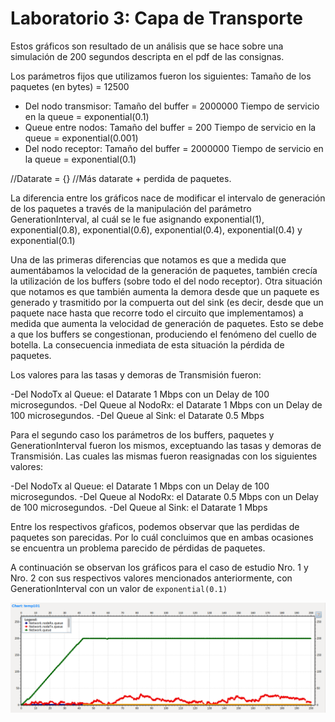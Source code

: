 # Laboratorio 3: Capa de Transporte

Estos gráficos son resultado de un análisis que se hace sobre una simulación de 200 segundos descripta en el pdf de las consignas. 

Los parámetros fijos que utilizamos fueron los siguientes:
Tamaño de los paquetes (en bytes) = 12500
- Del nodo transmisor:
	Tamaño del buffer = 2000000
	Tiempo de servicio en la queue = exponential(0.1)
- Queue entre nodos:
	Tamaño del buffer = 200
	Tiempo de servicio en la queue = exponential(0.001)
- Del nodo receptor:
	Tamaño del buffer = 2000000
	Tiempo de servicio en la queue = exponential(0.1)

//Datarate = {}
//Más datarate + perdida de paquetes.

La diferencia entre los gráficos nace de modificar el intervalo de generación de los paquetes a través de la manipulación del parámetro GenerationInterval, al cuál se le fue asignando exponential(1), exponential(0.8), exponential(0.6), exponential(0.4), exponential(0.4) y exponential(0.1)

Una de las primeras diferencias que notamos es que a medida que aumentábamos la velocidad de la generación de paquetes, también crecía la utilización de los buffers (sobre todo el del nodo receptor).
Otra situación que notamos es que también aumenta la demora desde que un paquete es generado y trasmitido por la compuerta out del sink (es decir, desde que un paquete nace hasta que recorre todo el circuito que implementamos) a medida que aumenta la velocidad de generación de paquetes. Esto se debe a que los buffers se congestionan, produciendo el fenómeno del cuello de botella. La consecuencia inmediata de esta situación la pérdida de paquetes.

Los valores para las tasas y demoras de Transmisión fueron:

-Del NodoTx al Queue: el Datarate 1 Mbps con un Delay de 100 microsegundos.
-Del Queue al NodoRx: el Datarate 1 Mbps con un Delay de 100 microsegundos. 
-Del Queue al Sink: el Datarate 0.5 Mbps


Para el segundo caso los parámetros de los buffers, paquetes y GenerationInterval fueron los mismos, exceptuando las tasas y demoras de Transmisión. Las cuales las mismas fueron reasignadas con los siguientes valores:

-Del NodoTx al Queue: el Datarate 1 Mbps con un Delay de 100 microsegundos.
-Del Queue al NodoRx: el Datarate 0.5 Mbps con un Delay de 100 microsegundos. 
-Del Queue al Sink: el Datarate 1 Mbps

Entre los respectivos gŕaficos, podemos observar que las perdidas de paquetes son parecidas. Por lo cuál concluimos que en ambas ocasiones se encuentra un problema parecido de pérdidas de paquetes.

A continuación se observan los gráficos para el caso de estudio Nro. 1 y Nro. 2 con sus respectivos valores mencionados anteriormente, con
GenerationInterval con un valor de `exponential(0.1)`

![Caso de Estudio 2](/Prueba/img_estudio_2/generationInterval01.png "Caso de Estudio 2")
